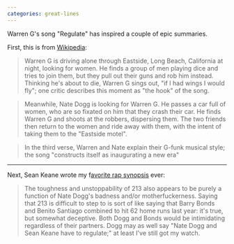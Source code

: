 ```yaml
---
categories: great-lines
---
```


Warren G's song "Regulate" has inspired a couple of epic summaries. 

First, this is from [Wikipedia](https://en.wikipedia.org/wiki/Regulate_(song)#Synopsis):

> Warren G is driving alone through Eastside, Long Beach, California at night, looking for women. He finds a group of men playing dice and tries to join them, but they pull out their guns and rob him instead. Thinking he's about to die, Warren G sings out, "if I had wings I would fly"; one critic describes this moment as "the hook" of the song.

> Meanwhile, Nate Dogg is looking for Warren G. He passes a car full of women, who are so fixated on him that they crash their car. He finds Warren G and shoots at the robbers, dispersing them. The two friends then return to the women and ride away with them, with the intent of taking them to the "Eastside motel".

>In the third verse, Warren and Nate explain their G-funk musical style; the song "constructs itself as inaugurating a new era"

***

Next, Sean Keane wrote my f[avorite rap synopsis](https://web.archive.org/web/20040418220919/http://zembla.cementhorizon.com/archives/000656.html) ever:

> The toughness and unstoppability of 213 also appears to be purely a function of Nate Dogg's badness and/or motherfuckerness. Saying that 213 is difficult to step to is sort of like saying that Barry Bonds and Benito Santiago combined to hit 62 home runs last year: it's true, but somewhat deceptive. Both Dogg and Bonds would be intimidating regardless of their partners. Dogg may as well say "Nate Dogg and Sean Keane have to regulate;" at least I've still got my watch.